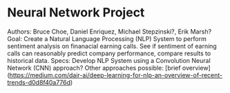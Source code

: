 # Neural Network Project
Authors: Bruce Choe, Daniel Enriquez, Michael Stepzinski?, Erik Marsh?
Goal: Create a Natural Language Processing (NLP) System to perform sentiment analysis on finanacial earning calls. 
      See if sentiment of earning calls can reasonably predict company performance, compare results to historical data. 
Specs: Develop NLP System using a Convolution Neural Network (CNN) approach?
       Other approaches possible: [brief overview] (https://medium.com/dair-ai/deep-learning-for-nlp-an-overview-of-recent-trends-d0d8f40a776d)
